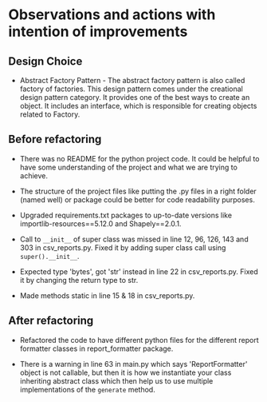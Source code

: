 # Observations and actions with intention of improvements


## Design Choice


* Abstract Factory Pattern - The abstract factory pattern is also called factory of factories. This design pattern comes under the creational design pattern category. It provides one of the best ways to create an object. It includes an interface, which is responsible for creating objects related to Factory.

## Before refactoring


* There was no README for the python project code. It could be helpful to have some understanding of the project and what we are trying to achieve.


* The structure of the project files like putting the .py files in a right folder (named well) or package could be better for code readability purposes.


* Upgraded requirements.txt packages to up-to-date versions like importlib-resources==5.12.0 and Shapely==2.0.1.


* Call to `__init__` of super class was missed in line 12, 96, 126, 143 and 303 in csv_reports.py. Fixed it by adding super class call using `super().__init__`.


* Expected type 'bytes', got 'str' instead in line 22 in csv_reports.py. Fixed it by changing the return type to str.


* Made methods static in line 15 & 18 in csv_reports.py.


## After refactoring


* Refactored the code to have different python files for the different report formatter classes in report_formatter package.


* There is a warning in line 63 in main.py which says 'ReportFormatter' object is not callable, but then it is how we instantiate your class inheriting abstract class which then help us to use multiple implementations of the `generate` method.
